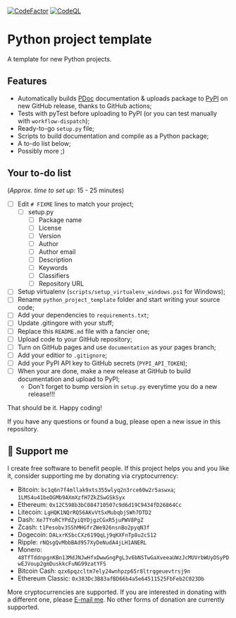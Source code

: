 [![CodeFactor](https://www.codefactor.io/repository/github/berczisandor/subtitle_translator/badge)](https://www.codefactor.io/repository/github/berczisandor/subtitle_translator)
[![CodeQL](https://github.com/BercziSandor/subtitle_translator/actions/workflows/codeql-analysis.yml/badge.svg)](https://github.com/BercziSandor/subtitle_translator/actions/workflows/codeql-analysis.yml)

# Python project template

A template for new Python projects.



## Features

- Automatically builds [PDoc](https://pdoc3.github.io/pdoc/) documentation & uploads package to [PyPI](https://pypi.org) on new GitHub release, thanks to GitHub actions;
- Tests with pyTest before uploading to PyPI (or you can test manually with `workflow-dispatch`);
- Ready-to-go `setup.py` file;
- Scripts to build documentation and compile as a Python package;
- A to-do list below;
- Possibly more ;)

## Your to-do list

(*Approx. time to set up:* 15 - 25 minutes)

- [ ] Edit `# FIXME` lines to match your project;
  - [ ] setup.py
    - [ ] Package name
    - [ ] License
    - [ ] Version
    - [ ] Author
    - [ ] Author email
    - [ ] Description
    - [ ] Keywords
    - [ ] Classifiers
    - [ ] Repository URL
- [ ] Setup virtualenv (`scripts/setup_virtualenv_windows.ps1` for Windows);
- [ ] Rename `python_project_template` folder and start writing your source code;
- [ ] Add your dependencies to `requirements.txt`;
- [ ] Update .gitingore with your stuff;
- [ ] Replace this `README.md` file with a fancier one;
- [ ] Upload code to your GitHub repository;
- [ ] Turn on GitHub pages and use `documentation` as your pages branch;
- [ ] Add your editior to `.gitignore`;
- [ ] Add your PyPI API key to GitHub secrets (`PYPI_API_TOKEN`);
- [ ] When your are done, make a new release at GitHub to build documentation and upload to PyPI;
  - Don't forget to bump version in `setup.py` everytime you do a new release!!!

That should be it. Happy coding!

If you have any questions or found a bug, please open a new issue in this repository.

## 🎁 Support me

I create free software to benefit people.
If this project helps you and you like it, consider supporting me by donating via cryptocurrency:

- Bitcoin: `bc1q6n7f4mllak9xts355wlyq2n3rce60w2r5aswxa`; `1LMS4u41beDGMb9AXmXzfH7ZkZSwGSkSyx`
- Ethereum: `0x12C598b3bC084710507c9d6d19C9434fD26864Cc`
- Litecoin: `LgHQK1NQrRQ56AKvVtSxMubqbjSWh7DTD2`
- Dash: `Xe7TYoRCYPdZyiQYDjgzCGxR5juPWV8PgZ`
- Zcash: `t1Pesobv3SShMHGfrZWe926nsnBo2pyqN3f`
- Dogecoin: `DALxrKSbcCXz619QqLj9qKXFnTp8u2cS12`
- Ripple: `rNQsgQvMbbBAd957XyDeNudA4jLH1ANERL`
- Monero: `48TfTddnpgnKBn13MdJNJwHfxDwwGngPgL3v6bNSTwGaXveeaUWzJcMUVrbWUyDSyPDwEJVoup2gmDuskkcFuNG99zatYFS`
- Bitcoin Cash: `qzx6pqzcltm7ely24wnhpzp65r8ltrqgeuevtrsj9n`
- Ethereum Classic: `0x383Dc3B83afBD66b4a5e64511525FbFeb2C023Db`

More cryptocurrencies are supported. If you are interested in donating with a different one, please [E-mail me](mailto:me@kevo.link).
No other forms of donation are currently supported.
